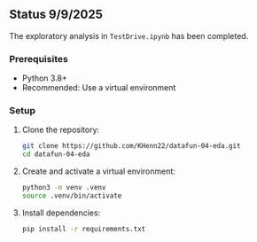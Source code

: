 [//]: # (Project completion note)

## Status 9/9/2025
The exploratory analysis in `TestDrive.ipynb` has been completed.

### Prerequisites
- Python 3.8+
- Recommended: Use a virtual environment

### Setup
1. Clone the repository:
	```bash
	git clone https://github.com/KHenn22/datafun-04-eda.git
	cd datafun-04-eda
	```
2. Create and activate a virtual environment:
	```bash
	python3 -m venv .venv
	source .venv/bin/activate
	```
3. Install dependencies:
	```bash
	pip install -r requirements.txt
	```
